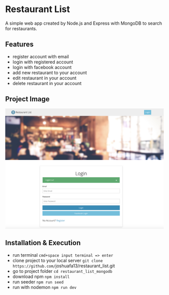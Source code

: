# Restaurant List

A simple web app created by Node.js and Express with MongoDB to search for restaurants.

## Features

- register account with email
- login with registered account
- login with facebook account
- add new restaurant to your account
- edit restaurant in your account
- delete restaurant in your account

## Project Image

![image](https://github.com/joshuafa13/restaurant_list_mongodb/blob/master/public/img/Screen%20Shot%202020-08-29%20at%2017.04.43.png)


## Installation & Execution

- run terminal `cmd+space input terminal => enter`
- clone project to your local server `git clone https://github.com/`joshuafa13/restaurant_list.git
- go to project folder `cd restaurant_list_mongodb`
- download npm `npm install`
- run seeder `npm run seed`
- run with nodemon `npm run dev`
